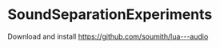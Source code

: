 SoundSeparationExperiments
==========================

Download and install
https://github.com/soumith/lua---audio